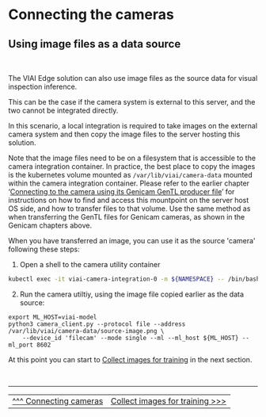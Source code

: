 # Connecting the cameras

## Using image files as a data source

<br>

The VIAI Edge solution can also use image files as the source data for visual inspection inference. 

This can be the case if the camera system is external to this server, and the two cannot be integrated directly. 

In this scenario, a local integration is required to take images on the external camera system and then copy the image files to the server hosting this solution. 

Note that the image files need to be on a filesystem that is accessible to the camera integration container. In practice, the best place to copy the images is the kubernetes volume mounted as `/var/lib/viai/camera-data` mounted within the camera integration container. Please refer to the earlier chapter ‘[Connecting to the camera using its Genicam GenTL producer file](./connectinggenicam.md)’ for instructions on how to find and access this mountpoint on the server host OS side, and how to transfer files to that volume. Use the same method as when transferring the GenTL files for Genicam cameras, as shown in the Genicam chapters above.

When you have transferred an image, you can use it as the source 'camera' following these steps:

1. Open a shell to the camera utility container

```bash
kubectl exec -it viai-camera-integration-0 -n ${NAMESPACE} -- /bin/bash
```

2. Run the camera utiltiy, using the image file copied earlier as the data source:

```
export ML_HOST=viai-model
python3 camera_client.py --protocol file --address /var/lib/viai/camera-data/source-image.png \
	--device_id 'filecam' --mode single --ml --ml_host ${ML_HOST} --ml_port 8602 
```

At this point you can start to [Collect images for training](./collectimages.md) in the next section.

</br>

___

<table width="100%">
<tr><td><a href="./connectingcameras.md">^^^ Connecting cameras</td><td><a href="./collectimages.md">Collect images for training >>></td></tr>
</table>




